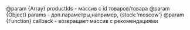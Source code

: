 @param {Array} productIds - массив с id товаров/товара
@param {Object} params - доп.параметры,например, {stock:'moscow'}
@param {Function} callback - возвращает массив с рекомендациями